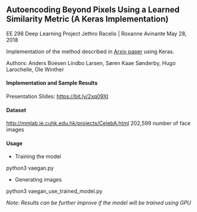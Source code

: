 ## Autoencoding Beyond Pixels Using a Learned Similarity Metric (A Keras Implementation)
EE 298 Deep Learning Project
Jethro Racelis | Roxanne Avinante
May 28, 2018

Implementation of the method described in [Arxiv paper](https://arxiv.org/abs/1512.09300) using Keras.

Authors: Anders Boesen Lindbo Larsen, Søren Kaae Sønderby, Hugo Larochelle, Ole Winther

#### Implementation and Sample Results
Presentation Slides: https://bit.ly/2xq09XI

#### Dataset
http://mmlab.ie.cuhk.edu.hk/projects/CelebA.html
202,599 number of face images

#### Usage
* Training the model

python3 vaegan.py

* Generating images

python3 vaegan_use_trained_model.py


*Note: Results can be further improve if the model will be trained using GPU*
